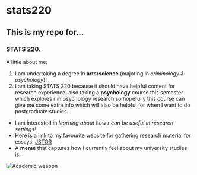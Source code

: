 # stats220
## This is my repo for...
### STATS 220. 

A little about me:

1. I am undertaking a degree in **arts/science** (majoring in *criminology & psychology*)!
2. I am taking STATS 220 because it should have helpful content for research experience! also taking a **psychology** course this semester which explores r in psychology research so hopefully this course can give me some extra info which will also be helpful for when I want to do postgraduate studies.
* I am interested in *learning about how r can be useful in research settings!*
* Here is a link to my favourite website for gathering research material for essays:
[JSTOR](https://www-jstor-org.ezproxy.auckland.ac.nz/)
* A **meme** that captures how I currently feel about my university studies is:

![Academic weapon](https://c.tenor.com/EnuH9ez-G8wAAAAC/tenor.gif) 
